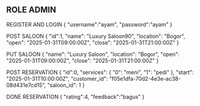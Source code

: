 ## ROLE ADMIN
REGISTER AND LOGIN
{
    "username":"ayam",
    "password":"ayam"
}

POST SALOON
{
  "id":1,
  "name": "Luxury Saloon90",
  "location": "Bogor",
  "open": "2025-01-31T09:00:00Z",
  "close": "2025-01-31T21:00:00Z"
}

PUT SALOON
{
  "name": "Luxury Saloon",
  "location": "Bogor",
  "open": "2025-01-31T09:00:00Z",
  "close": "2025-01-31T21:00:00Z"
}

POST RESERVATION
{ 
  "id":0,
  "services": {
    "0": "meni",
    "1": "pedi"
  },
  "start": "2025-01-31T10:00:00Z",
  "customer_id": "f05e1dfa-70d2-4e3e-ac38-08d431e7cd15",
  "saloon_id": 1
}

DONE RESERVATION
{
    "rating":4,
    "feedback":"bagus"
}